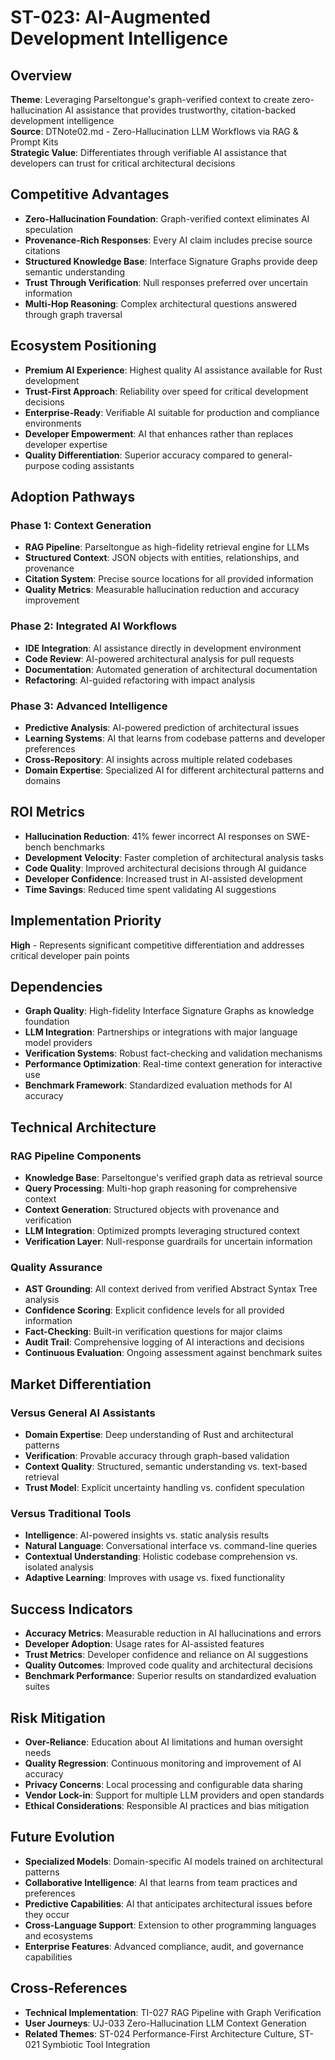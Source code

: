# ST-023: AI-Augmented Development Intelligence

## Overview
**Theme**: Leveraging Parseltongue's graph-verified context to create zero-hallucination AI assistance that provides trustworthy, citation-backed development intelligence  
**Source**: DTNote02.md - Zero-Hallucination LLM Workflows via RAG & Prompt Kits  
**Strategic Value**: Differentiates through verifiable AI assistance that developers can trust for critical architectural decisions

## Competitive Advantages
- **Zero-Hallucination Foundation**: Graph-verified context eliminates AI speculation
- **Provenance-Rich Responses**: Every AI claim includes precise source citations
- **Structured Knowledge Base**: Interface Signature Graphs provide deep semantic understanding
- **Trust Through Verification**: Null responses preferred over uncertain information
- **Multi-Hop Reasoning**: Complex architectural questions answered through graph traversal

## Ecosystem Positioning
- **Premium AI Experience**: Highest quality AI assistance available for Rust development
- **Trust-First Approach**: Reliability over speed for critical development decisions
- **Enterprise-Ready**: Verifiable AI suitable for production and compliance environments
- **Developer Empowerment**: AI that enhances rather than replaces developer expertise
- **Quality Differentiation**: Superior accuracy compared to general-purpose coding assistants

## Adoption Pathways

### Phase 1: Context Generation
- **RAG Pipeline**: Parseltongue as high-fidelity retrieval engine for LLMs
- **Structured Context**: JSON objects with entities, relationships, and provenance
- **Citation System**: Precise source locations for all provided information
- **Quality Metrics**: Measurable hallucination reduction and accuracy improvement

### Phase 2: Integrated AI Workflows
- **IDE Integration**: AI assistance directly in development environment
- **Code Review**: AI-powered architectural analysis for pull requests
- **Documentation**: Automated generation of architectural documentation
- **Refactoring**: AI-guided refactoring with impact analysis

### Phase 3: Advanced Intelligence
- **Predictive Analysis**: AI-powered prediction of architectural issues
- **Learning Systems**: AI that learns from codebase patterns and developer preferences
- **Cross-Repository**: AI insights across multiple related codebases
- **Domain Expertise**: Specialized AI for different architectural patterns and domains

## ROI Metrics
- **Hallucination Reduction**: 41% fewer incorrect AI responses on SWE-bench benchmarks
- **Development Velocity**: Faster completion of architectural analysis tasks
- **Code Quality**: Improved architectural decisions through AI guidance
- **Developer Confidence**: Increased trust in AI-assisted development
- **Time Savings**: Reduced time spent validating AI suggestions

## Implementation Priority
**High** - Represents significant competitive differentiation and addresses critical developer pain points

## Dependencies
- **Graph Quality**: High-fidelity Interface Signature Graphs as knowledge foundation
- **LLM Integration**: Partnerships or integrations with major language model providers
- **Verification Systems**: Robust fact-checking and validation mechanisms
- **Performance Optimization**: Real-time context generation for interactive use
- **Benchmark Framework**: Standardized evaluation methods for AI accuracy

## Technical Architecture

### RAG Pipeline Components
- **Knowledge Base**: Parseltongue's verified graph data as retrieval source
- **Query Processing**: Multi-hop graph reasoning for comprehensive context
- **Context Generation**: Structured objects with provenance and verification
- **LLM Integration**: Optimized prompts leveraging structured context
- **Verification Layer**: Null-response guardrails for uncertain information

### Quality Assurance
- **AST Grounding**: All context derived from verified Abstract Syntax Tree analysis
- **Confidence Scoring**: Explicit confidence levels for all provided information
- **Fact-Checking**: Built-in verification questions for major claims
- **Audit Trail**: Comprehensive logging of AI interactions and decisions
- **Continuous Evaluation**: Ongoing assessment against benchmark suites

## Market Differentiation

### Versus General AI Assistants
- **Domain Expertise**: Deep understanding of Rust and architectural patterns
- **Verification**: Provable accuracy through graph-based validation
- **Context Quality**: Structured, semantic understanding vs. text-based retrieval
- **Trust Model**: Explicit uncertainty handling vs. confident speculation

### Versus Traditional Tools
- **Intelligence**: AI-powered insights vs. static analysis results
- **Natural Language**: Conversational interface vs. command-line queries
- **Contextual Understanding**: Holistic codebase comprehension vs. isolated analysis
- **Adaptive Learning**: Improves with usage vs. fixed functionality

## Success Indicators
- **Accuracy Metrics**: Measurable reduction in AI hallucinations and errors
- **Developer Adoption**: Usage rates for AI-assisted features
- **Trust Metrics**: Developer confidence and reliance on AI suggestions
- **Quality Outcomes**: Improved code quality and architectural decisions
- **Benchmark Performance**: Superior results on standardized evaluation suites

## Risk Mitigation
- **Over-Reliance**: Education about AI limitations and human oversight needs
- **Quality Regression**: Continuous monitoring and improvement of AI accuracy
- **Privacy Concerns**: Local processing and configurable data sharing
- **Vendor Lock-in**: Support for multiple LLM providers and open standards
- **Ethical Considerations**: Responsible AI practices and bias mitigation

## Future Evolution
- **Specialized Models**: Domain-specific AI models trained on architectural patterns
- **Collaborative Intelligence**: AI that learns from team practices and preferences
- **Predictive Capabilities**: AI that anticipates architectural issues before they occur
- **Cross-Language Support**: Extension to other programming languages and ecosystems
- **Enterprise Features**: Advanced compliance, audit, and governance capabilities

## Cross-References
- **Technical Implementation**: TI-027 RAG Pipeline with Graph Verification
- **User Journeys**: UJ-033 Zero-Hallucination LLM Context Generation
- **Related Themes**: ST-024 Performance-First Architecture Culture, ST-021 Symbiotic Tool Integration